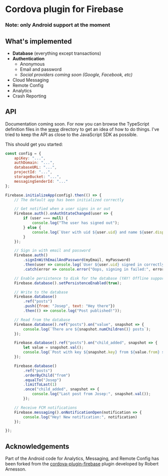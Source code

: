 # Cordova plugin for Firebase
### Note: only Android support at the moment

## What's implemented
* **Database** (everything except transactions)
* **Authentication**
    * Anonymous
    * Email and password
    * *Social providers coming soon (Google, Facebook, etc)*
* Cloud Messaging
* Remote Config
* Analytics
* Crash Reporting

## API
Documentation coming soon. For now you can browse the TypeScript definition files in the [www](./www) directory
to get an idea of how to do things. I've tried to keep the API as close to the JavaScript SDK as possible.

This should get you started:

```js
const config = {
    apiKey: "...",
    authDomain: "...",
    databaseURL: "...",
    projectId: "...",
    storageBucket: "...",
    messagingSenderId: "..."
};

Firebase.initializeApp(config).then(() => {
    // The default app has been initialized correctly

    // Get notified when a user signs in or out
    Firebase.auth().onAuthStateChanged(user => {
        if (user === null) {
            console.log("The user has signed out");
        } else {
            console.log(`User with uid ${user.uid} and name ${user.displayName} has signed in`);
        }
    });

    // Sign in with email and password
    Firebase.auth()
        .signInWithEmailAndPassword(myEmail, myPassword)
        .then(user => console.log(`User ${user.uid} signed in correctly`))
        .catch(error => console.error("Oops, signing in failed:", error));

    // Enable persistence to disk for the database (YAY! Offline support!)
    Firebase.database().setPersistenceEnabled(true);

    // Write to the database
    Firebase.database()
        .ref("posts")
        .push({from: "Josep", text: "Hey there"})
        .then(() => console.log("Post published!"));

    // Read from the database
    Firebase.database().ref("posts").on("value", snapshot => {
        console.log(`There are ${snapshot.numChildren()} posts`);
    });

    Firebase.database().ref("posts").on("child_added", snapshot => {
        let value = snapshot.val();
        console.log(`Post with key ${snapshot.key} from ${value.from} says: ${value.text}`);
    });

    Firebase.database()
        .ref("posts")
        .orderByChild("from")
        .equalTo("Josep")
        .limitToLast(1)
        .once("child_added", snapshot => {
            console.log("Last post from Josep:", snapshot.val());
        });

    // Receive FCM notifications
    Firebase.messaging().onNotificationOpen(notification => {
        console.log("Hey! New notification:", notification)
    });

});
```
## Acknowledgements
Part of the Android code for Analytics, Messaging, and Remote Config has been forked from the [cordova-plugin-firebase](https://github.com/arnesson/cordova-plugin-firebase) plugin developed by Robert Arnesson.